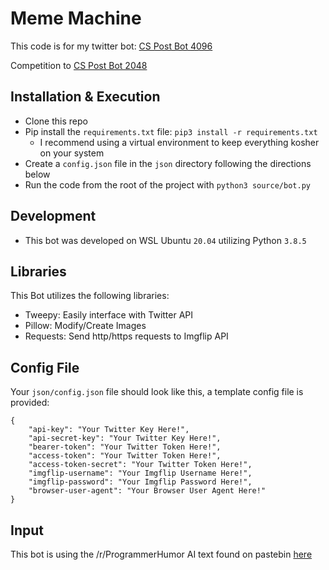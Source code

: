 # Meme Machine
This code is for my twitter bot: [CS Post Bot 4096](https://twitter.com/MemeMachine4096)

Competition to [CS Post Bot 2048](https://github.com/cgilbert250/CSPostBot2048)

## Installation & Execution
* Clone this repo
* Pip install the `requirements.txt` file: `pip3 install -r requirements.txt`
    * I recommend using a virtual environment to keep everything kosher on your system
* Create a `config.json` file in the `json` directory following the directions below
* Run the code from the root of the project with `python3 source/bot.py`

## Development
* This bot was developed on WSL Ubuntu `20.04` utilizing Python `3.8.5`

## Libraries
This Bot utilizes the following libraries:
* Tweepy: Easily interface with Twitter API
* Pillow: Modify/Create Images
* Requests: Send http/https requests to Imgflip API

## Config File
Your `json/config.json` file should look like this, a template config file is provided:

    {
        "api-key": "Your Twitter Key Here!",
        "api-secret-key": "Your Twitter Key Here!",
        "bearer-token": "Your Twitter Token Here!",
        "access-token": "Your Twitter Token Here!",
        "access-token-secret": "Your Twitter Token Here!",
        "imgflip-username": "Your Imgflip Username Here!",
        "imgflip-password": "Your Imgflip Password Here!",
        "browser-user-agent": "Your Browser User Agent Here!"
    }

## Input
This bot is using the /r/ProgrammerHumor AI text found on pastebin [here](https://pastebin.com/u/minimaxir)
